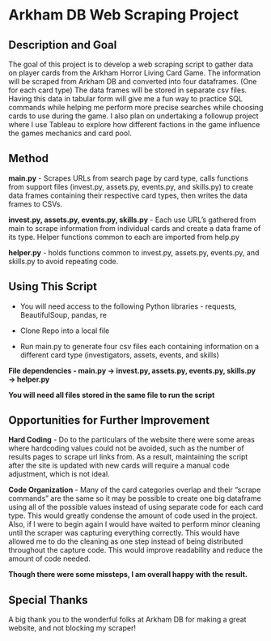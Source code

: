 # Arkham DB Web Scraping Project

## Description and Goal

The goal of this project is to develop a web scraping script to gather data on player cards from the Arkham Horror Living Card Game. The information will be scraped from Arkham DB and converted into four dataframes. (One for each card type) The data frames will be stored in separate csv files. Having this data in tabular form will give me a fun way to practice SQL commands while helping me perform more precise searches while choosing cards to use during the game. I also plan on undertaking a followup project where I use Tableau to explore how different factions in the game influence the games mechanics and card pool.

## Method

**main.py** - Scrapes URLs from search page by card type, calls functions from support files (invest.py, assets.py, events.py, and skills.py) to create data frames containing their respective card types, then writes the data frames to CSVs.

**invest.py, assets.py, events.py, skills.py** - Each use URL’s gathered from main to scrape information from individual cards and create a data frame of its type. Helper functions common to each are imported from help.py

**helper.py** - holds functions common to invest.py, assets.py, events.py, and skills.py to avoid repeating code.

## Using This Script 

* You will need access to the following Python libraries - requests, BeautifulSoup, pandas, re

* Clone Repo into a local file

* Run main.py to generate four csv files each containing information on a different card type (investigators, assets, events, and skills)

**File dependencies - main.py → invest.py, assets.py, events.py, skills.py → helper.py**

**You will need all files stored in the same file to run the script**

## Opportunities for Further Improvement

**Hard Coding** - Do to the particulars of the website there were some areas where hardcoding values could not be avoided, such as the number of results pages to scrape url links from. As a result, maintaining the script after the site is updated with new cards will require a manual code adjustment, which is not ideal.

**Code Organization** - Many of the card categories overlap and their “scrape commands” are the same so it may be possible to create one big dataframe using all of the possible values instead of using separate code for each card type. This would greatly condense the amount of code used in the project. Also, if I were to begin again I would have waited to perform minor cleaning until the scraper was capturing everything correctly. This would have allowed me to do the cleaning as one step instead of being distributed throughout the capture code. This would improve readability and reduce the amount of code needed.

**Though there were some missteps, I am overall happy with the result.**

## Special Thanks 

A big thank you to the wonderful folks at Arkham DB for making a great website, and not blocking my scraper!  
